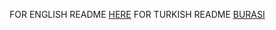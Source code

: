 FOR ENGLISH README [HERE](https://github.com/bruhmomentumtr/flutterai/blob/main/README_TURKISH.md)
FOR TURKISH README [BURASI](https://github.com/bruhmomentumtr/flutterai/blob/main/README_TURKISH.md)
